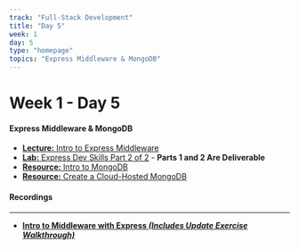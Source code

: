 ```yaml
---
track: "Full-Stack Development"
title: "Day 5"
week: 1
day: 5
type: "homepage"
topics: "Express Middleware & MongoDB"
---
```


# Week 1 - Day 5

#### Express Middleware & MongoDB
<!-- - [**Warmup:** Beginners Guide to UX](/full-stack-development/week-1/day-5/lecture-materials/beginners-guide-to-ux/) -->
- [**Lecture:** Intro to Express Middleware](/full-stack-development/week-1/day-5/lecture-materials/intro-to-express-middleware/)
- [**Lab:** Express Dev Skills Part 2 of 2](/full-stack-development/week-1/day-5/labs/express-dev-skills-lab-part-2/) - **Parts 1 and 2 Are Deliverable**
- [**Resource:** Intro to MongoDB](/full-stack-development/week-1/day-5/lecture-materials/intro-to-mongodb/)
- [**Resource:** Create a Cloud-Hosted MongoDB](/full-stack-development/week-1/day-5/lecture-materials/create-an-atlas-hosted-mongodb/) 


#### Recordings

<hr>

- [**Intro to Middleware with Express _(Includes Update Exercise Walkthrough)_**](https://generalassembly.zoom.us/rec/share/2Kf0Su1h0xozOwKZPiDpmCnQ5kueJxRdyCFkooy3EOUcqUr31XgaTaoFruZMXNRO._j_o26pVkPIP3AH0?startTime=1615557982000) 


